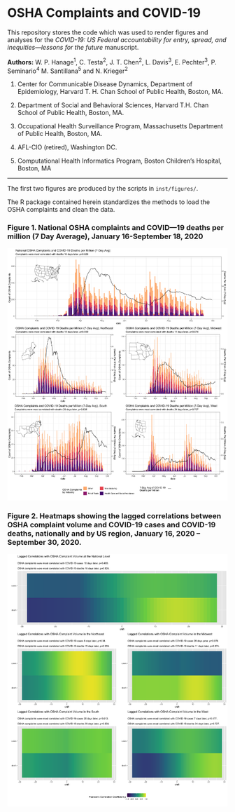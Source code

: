 
# OSHA Complaints and COVID-19

This repository stores the code which was used to render figures and analyses
for the *COVID-19: US Federal accountability for entry, spread, and
inequities—lessons for the future* manuscript. 

**Authors:** W. P. Hanage<sup>1</sup>, C. Testa<sup>2</sup>, J. T. Chen<sup>2</sup>, L. Davis<sup>3</sup>, E. Pechter<sup>3</sup>, P. Seminario<sup>4</sup> M. Santillana<sup>5</sup> and N. Krieger<sup>2</sup>

1. Center for Communicable Disease Dynamics, Department of Epidemiology, Harvard T. H. Chan School of Public Health, Boston, MA.

2. Department of Social and Behavioral Sciences, Harvard T.H. Chan School of Public Health, Boston, MA.

3. Occupational Health Surveillance Program, Massachusetts Department of Public Health, Boston, MA.

4. AFL-CIO (retired), Washington DC.

5. Computational Health Informatics Program, Boston Children’s Hospital, Boston, MA

---

The first two figures are produced by the scripts in `inst/figures/`.  

The R package contained herein standardizes the methods to load the OSHA complaints
and clean the data.


### Figure 1. National OSHA complaints and COVID—19 deaths per million (7 Day Average), January 16-September 18, 2020 

![Figure 1 shows the OSHA complaints and death rate time series for the United States at large and each of the major US regions (west, midwest, south, northeast). The figure shows how the COVID-19 death rates increased following an increase in OSHA complaints. Each respective region's correlation after accounting for the lag between complaints and deaths is presented.](inst/figures/regional_complaints_and_deaths/full_plot.png)


### Figure 2. Heatmaps showing the lagged correlations between OSHA complaint volume and COVID-19 cases and COVID-19 deaths, nationally and by US region, January 16, 2020 – September 30, 2020.

![Figure 2 shows the correlations between COVID-19 cases and deaths with OSHA complaints volume after accounting for different lag times in days between the two ranging from -28 to 28 days](inst/figures/osha_covid_correlations_regional/five_panel_correlations.png)


